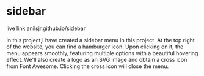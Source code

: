 # sidebar
live link anilsjr.github.io/sidebar


In this project,I have  created a sidebar menu in this project. At the top right of the website, you can find a hamburger icon. Upon clicking on it, the menu appears smoothly, featuring multiple options with a beautiful hovering effect. We'll also create a logo as an SVG image and obtain a cross icon from Font Awesome. Clicking the cross icon will close the menu.